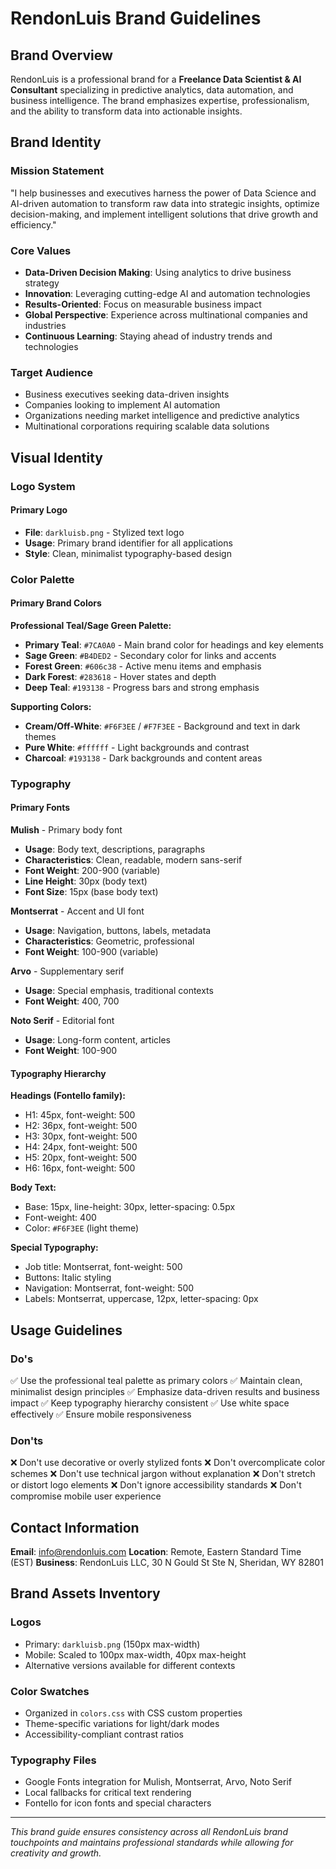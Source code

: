 # RendonLuis Brand Guidelines

## Brand Overview

RendonLuis is a professional brand for a **Freelance Data Scientist & AI Consultant** specializing in predictive analytics, data automation, and business intelligence. The brand emphasizes expertise, professionalism, and the ability to transform data into actionable insights.

## Brand Identity

### Mission Statement
"I help businesses and executives harness the power of Data Science and AI-driven automation to transform raw data into strategic insights, optimize decision-making, and implement intelligent solutions that drive growth and efficiency."

### Core Values
- **Data-Driven Decision Making**: Using analytics to drive business strategy
- **Innovation**: Leveraging cutting-edge AI and automation technologies
- **Results-Oriented**: Focus on measurable business impact
- **Global Perspective**: Experience across multinational companies and industries
- **Continuous Learning**: Staying ahead of industry trends and technologies

### Target Audience
- Business executives seeking data-driven insights
- Companies looking to implement AI automation
- Organizations needing market intelligence and predictive analytics
- Multinational corporations requiring scalable data solutions

## Visual Identity

### Logo System

#### Primary Logo
- **File**: `darkluisb.png` - Stylized text logo
- **Usage**: Primary brand identifier for all applications
- **Style**: Clean, minimalist typography-based design


### Color Palette

#### Primary Brand Colors

**Professional Teal/Sage Green Palette:**
- **Primary Teal**: `#7CA0A0` - Main brand color for headings and key elements
- **Sage Green**: `#B4DED2` - Secondary color for links and accents
- **Forest Green**: `#606c38` - Active menu items and emphasis
- **Dark Forest**: `#283618` - Hover states and depth
- **Deep Teal**: `#193138` - Progress bars and strong emphasis

**Supporting Colors:**
- **Cream/Off-White**: `#F6F3EE` / `#F7F3EE` - Background and text in dark themes
- **Pure White**: `#ffffff` - Light backgrounds and contrast
- **Charcoal**: `#193138` - Dark backgrounds and content areas



### Typography

#### Primary Fonts

**Mulish** - Primary body font
- **Usage**: Body text, descriptions, paragraphs
- **Characteristics**: Clean, readable, modern sans-serif
- **Font Weight**: 200-900 (variable)
- **Line Height**: 30px (body text)
- **Font Size**: 15px (base body text)

**Montserrat** - Accent and UI font
- **Usage**: Navigation, buttons, labels, metadata
- **Characteristics**: Geometric, professional
- **Font Weight**: 100-900 (variable)

**Arvo** - Supplementary serif
- **Usage**: Special emphasis, traditional contexts
- **Font Weight**: 400, 700

**Noto Serif** - Editorial font
- **Usage**: Long-form content, articles
- **Font Weight**: 100-900

#### Typography Hierarchy

**Headings (Fontello family):**
- H1: 45px, font-weight: 500
- H2: 36px, font-weight: 500
- H3: 30px, font-weight: 500
- H4: 24px, font-weight: 500
- H5: 20px, font-weight: 500
- H6: 16px, font-weight: 500

**Body Text:**
- Base: 15px, line-height: 30px, letter-spacing: 0.5px
- Font-weight: 400
- Color: `#F6F3EE` (light theme)

**Special Typography:**
- Job title: Montserrat, font-weight: 500
- Buttons: Italic styling
- Navigation: Montserrat, font-weight: 500
- Labels: Montserrat, uppercase, 12px, letter-spacing: 0px


## Usage Guidelines

### Do's
✅ Use the professional teal palette as primary colors
✅ Maintain clean, minimalist design principles
✅ Emphasize data-driven results and business impact
✅ Keep typography hierarchy consistent
✅ Use white space effectively
✅ Ensure mobile responsiveness

### Don'ts
❌ Don't use decorative or overly stylized fonts
❌ Don't overcomplicate color schemes
❌ Don't use technical jargon without explanation
❌ Don't stretch or distort logo elements
❌ Don't ignore accessibility standards
❌ Don't compromise mobile user experience

## Contact Information

**Email**: info@rendonluis.com
**Location**: Remote, Eastern Standard Time (EST)
**Business**: RendonLuis LLC, 30 N Gould St Ste N, Sheridan, WY 82801

## Brand Assets Inventory

### Logos
- Primary: `darkluisb.png` (150px max-width)
- Mobile: Scaled to 100px max-width, 40px max-height
- Alternative versions available for different contexts

### Color Swatches
- Organized in `colors.css` with CSS custom properties
- Theme-specific variations for light/dark modes
- Accessibility-compliant contrast ratios

### Typography Files
- Google Fonts integration for Mulish, Montserrat, Arvo, Noto Serif
- Local fallbacks for critical text rendering
- Fontello for icon fonts and special characters

---

*This brand guide ensures consistency across all RendonLuis brand touchpoints and maintains professional standards while allowing for creativity and growth.*